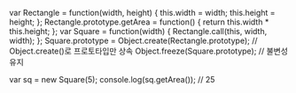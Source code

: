 var Rectangle = function(width, height) {
  this.width = width;
  this.height = height;
};
Rectangle.prototype.getArea = function() {
  return this.width * this.height;
};
var Square = function(width) {
  Rectangle.call(this, width, width);
};
Square.prototype = Object.create(Rectangle.prototype);  // Object.create()로 프로토타입만 상속
Object.freeze(Square.prototype);  // 불변성 유지

var sq = new Square(5);
console.log(sq.getArea()); // 25
